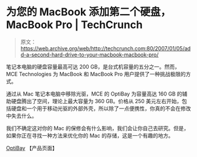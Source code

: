 # 为您的 MacBook 添加第二个硬盘，MacBook Pro | TechCrunch

> 原文：<https://web.archive.org/web/http://techcrunch.com:80/2007/01/05/add-a-second-hard-drive-to-your-macbook-macbook-pro/>

笔记本电脑的硬盘容量最高可达 200 GB，是台式机容量的五分之一。然而，MCE Technologies 为 MacBook 和 MacBook Pro 用户提供了一种挑战极限的方式。

通过从 Mac 笔记本电脑中移除光驱，MCE 的 OptiBay 为容量高达 160 GB 的辅助硬盘腾出了空间，理论上最大容量为 360 GB。价格从 250 美元左右开始，包括硬盘和一个用于移动光驱的外部外壳，所以除了一点便携性，你真的不会在修改中失去什么。

我们不确定这对你的 Mac 的保修会有什么影响，我们会让你自己去研究。但是，如果你正在寻找一种方法来优化你的 Mac 的存储，这是一个有趣的地方。

[OptiBay](https://web.archive.org/web/20150911022421/http://www.mcetech.com/optibay/) 【产品页面】